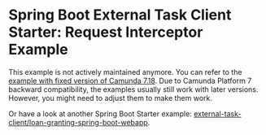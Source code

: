 # Spring Boot External Task Client Starter: Request Interceptor Example

This example is not actively maintained anymore. You can refer to the [example with fixed version of Camunda 7.18](https://github.com/camunda/camunda-bpm-examples/blob/7.18/spring-boot-starter/external-task-client/request-interceptor-spring-boot).
Due to Camunda Platform 7 backward compatibility, the examples usually still work with later versions. However, you
might need to adjust them to make them work.

Or have a look at another Spring Boot Starter example: [external-task-client/loan-granting-spring-boot-webapp](/spring-boot-starter/external-task-client/loan-granting-spring-boot-webapp).